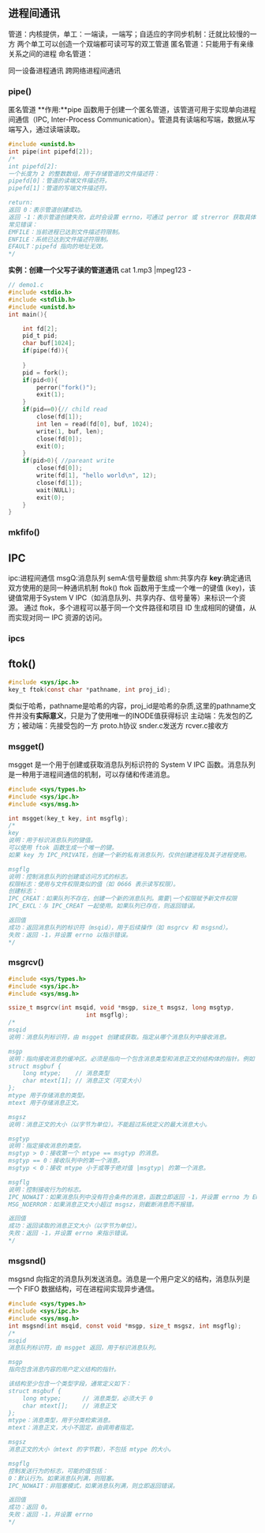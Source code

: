 ## 进程间通讯
管道：内核提供，单工：一端读，一端写；自适应的字同步机制：迁就比较慢的一方
两个单工可以创造一个双端都可读可写的双工管道
匿名管道：只能用于有亲缘关系之间的进程
命名管道：

同一设备进程通讯
跨网络进程间通讯

### pipe()
匿名管道
**作用:**pipe 函数用于创建一个匿名管道，该管道可用于实现单向进程间通信（IPC, Inter-Process Communication）。管道具有读端和写端，数据从写端写入，通过读端读取。
```c
#include <unistd.h>
int pipe(int pipefd[2]);
/*
int pipefd[2]:
一个长度为 2 的整数数组，用于存储管道的文件描述符：
pipefd[0]：管道的读端文件描述符。
pipefd[1]：管道的写端文件描述符。

return:
返回 0：表示管道创建成功。
返回 -1：表示管道创建失败，此时会设置 errno，可通过 perror 或 strerror 获取具体错误信息。
常见错误：
EMFILE：当前进程已达到文件描述符限制。
ENFILE：系统已达到文件描述符限制。
EFAULT：pipefd 指向的地址无效。
*/
```
**实例：创建一个父写子读的管道通讯**
cat 1.mp3 |mpeg123 -
```c
// demo1.c
#include <stdio.h>
#include <stdlib.h>
#include <unistd.h>
int main(){

    int fd[2];
    pid_t pid;
    char buf[1024];
    if(pipe(fd)){
        
    }
    pid = fork();
    if(pid<0){
        perror("fork()");
        exit(1);
    }
    if(pid==0){// child read
        close(fd[1]);
        int len = read(fd[0], buf, 1024);
        write(1, buf, len);
        close(fd[0]);
        exit(0);
    }
    if(pid>0){ //pareant write
        close(fd[0]);
        write(fd[1], "hello world\n", 12);
        close(fd[1]);
        wait(NULL);
        exit(0);
    }
}
```

### mkfifo()

## IPC
ipc:进程间通信
msgQ:消息队列
semA:信号量数组
shm:共享内存
**key**:确定通讯双方使用的是同一种通讯机制
ftok()
ftok 函数用于生成一个唯一的键值 (key)，该键值常用于System V IPC（如消息队列、共享内存、信号量等）来标识一个资源。
通过 ftok，多个进程可以基于同一个文件路径和项目 ID 生成相同的键值，从而实现对同一 IPC 资源的访问。

### ipcs

## ftok()
```c
#include <sys/ipc.h>
key_t ftok(const char *pathname, int proj_id);
```
类似于哈希，pathname是哈希的内容，proj_id是哈希的杂质,这里的pathname文件并没有**实际意义**，只是为了使用唯一的INODE值获得标识
主动端：先发包的乙方；被动端：先接受包的一方
proto.h协议
snder.c发送方
rcver.c接收方
### msgget()
msgget 是一个用于创建或获取消息队列标识符的 System V IPC 函数。消息队列是一种用于进程间通信的机制，可以存储和传递消息。
```c
#include <sys/types.h>
#include <sys/ipc.h>
#include <sys/msg.h>

int msgget(key_t key, int msgflg);
/*
key
说明：用于标识消息队列的键值。
可以使用 ftok 函数生成一个唯一的键。
如果 key 为 IPC_PRIVATE，创建一个新的私有消息队列，仅供创建进程及其子进程使用。

msgflg
说明：控制消息队列的创建或访问方式的标志。
权限标志：使用与文件权限类似的值（如 0666 表示读写权限）。
创建标志：
IPC_CREAT：如果队列不存在，创建一个新的消息队列。需要|一个权限赋予新文件权限
IPC_EXCL：与 IPC_CREAT 一起使用。如果队列已存在，则返回错误。

返回值
成功：返回消息队列的标识符（msqid），用于后续操作（如 msgrcv 和 msgsnd）。
失败：返回 -1，并设置 errno 以指示错误。
*/
```
### msgrcv()
```c
#include <sys/types.h>
#include <sys/ipc.h>
#include <sys/msg.h>

ssize_t msgrcv(int msqid, void *msgp, size_t msgsz, long msgtyp,
                      int msgflg);
/*                    
msqid
说明：消息队列标识符，由 msgget 创建或获取。指定从哪个消息队列中接收消息。

msgp
说明：指向接收消息的缓冲区。必须是指向一个包含消息类型和消息正文的结构体的指针。例如：
struct msgbuf {
    long mtype;    // 消息类型
    char mtext[1]; // 消息正文（可变大小）
};
mtype 用于存储消息的类型。
mtext 用于存储消息正文。

msgsz
说明：消息正文的大小（以字节为单位）。不能超过系统定义的最大消息大小。

msgtyp
说明：指定接收消息的类型。
msgtyp > 0：接收第一个 mtype == msgtyp 的消息。
msgtyp == 0：接收队列中的第一个消息。
msgtyp < 0：接收 mtype 小于或等于绝对值 |msgtyp| 的第一个消息。

msgflg
说明：控制接收行为的标志。
IPC_NOWAIT：如果消息队列中没有符合条件的消息，函数立即返回 -1，并设置 errno 为 ENOMSG。
MSG_NOERROR：如果消息正文大小超过 msgsz，则截断消息而不报错。

返回值
成功：返回读取的消息正文大小（以字节为单位）。
失败：返回 -1，并设置 errno 来指示错误。
*/
```

### msgsnd()
msgsnd 向指定的消息队列发送消息。消息是一个用户定义的结构，消息队列是一个 FIFO 数据结构，可在进程间实现异步通信。
```c
#include <sys/types.h>
#include <sys/ipc.h>
#include <sys/msg.h>
int msgsnd(int msqid, const void *msgp, size_t msgsz, int msgflg);
/*
msqid
消息队列标识符，由 msgget 返回，用于标识消息队列。

msgp
指向包含消息内容的用户定义结构的指针。

该结构至少包含一个类型字段，通常定义如下：
struct msgbuf {
    long mtype;      // 消息类型，必须大于 0
    char mtext[];    // 消息正文
};
mtype：消息类型，用于分类检索消息。
mtext：消息正文，大小不固定，由调用者指定。

msgsz
消息正文的大小（mtext 的字节数），不包括 mtype 的大小。

msgflg
控制发送行为的标志，可能的值包括：
0：默认行为。如果消息队列满，则阻塞。
IPC_NOWAIT：非阻塞模式，如果消息队列满，则立即返回错误。

返回值
成功：返回 0。
失败：返回 -1，并设置 errno
*/
```